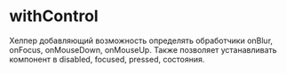 # withControl

Хелпер добавляющий возможность определять обработчики onBlur, onFocus, onMouseDown, onMouseUp.
Также позволяет устанавливать компонент в disabled, focused, pressed, состояния.

